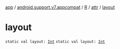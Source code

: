 [app](../../../index.md) / [android.support.v7.appcompat](../../index.md) / [R](../index.md) / [attr](index.md) / [layout](./layout.md)

# layout

`static val layout: `[`Int`](https://kotlinlang.org/api/latest/jvm/stdlib/kotlin/-int/index.html)
`static val layout: `[`Int`](https://kotlinlang.org/api/latest/jvm/stdlib/kotlin/-int/index.html)